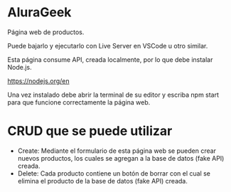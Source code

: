 # AluraGeek
Página web de productos.

Puede bajarlo y ejecutarlo con Live Server en VSCode u otro similar.

Esta página consume API, creada localmente, por lo que debe instalar Node.js.

https://nodejs.org/en

Una vez instalado debe abrir la terminal de su editor y escriba npm start para que funcione correctamente la página web.

# CRUD que se puede utilizar

- Create: Mediante el formulario de esta página web se pueden crear nuevos productos, los cuales se agregan a la base de datos (fake API) creada.
- Delete: Cada producto contiene un botón de borrar con el cual se elimina el producto de la base de datos (fake API) creada.

